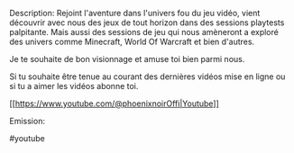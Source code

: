 Description:
Rejoint l'aventure dans l'univers fou du jeu vidéo, vient découvrir avec nous des jeux de tout horizon dans des sessions playtests palpitante. Mais aussi des sessions de jeu qui nous amèneront a exploré des univers comme Minecraft, World Of Warcraft et bien d'autres.

Je te souhaite de bon visionnage et amuse toi bien parmi nous.

Si tu souhaite être tenue au courant des dernières vidéos mise en ligne ou si tu a aimer les vidéos abonne toi.


[[https://www.youtube.com/@phoenixnoirOffi|Youtube]]

Emission:



#youtube